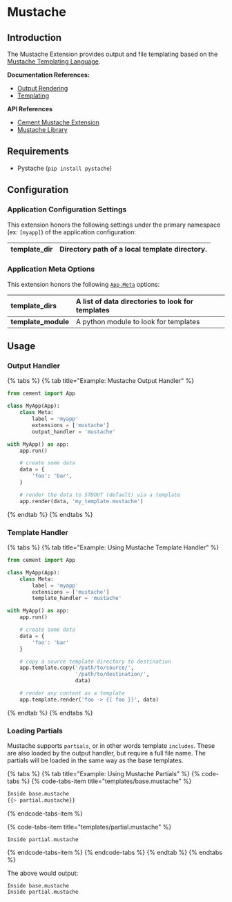 # Mustache

## Introduction

The Mustache Extension provides output and file templating based on the [Mustache Templating Language](http://mustache.github.com/).

**Documentation References:**

* [Output Rendering](../core-foundation/output-rendering.md)
* [Templating](../core-foundation/templating.md)

**API References**

* [Cement Mustache Extension](https://cement.readthedocs.io/en/2.99/api/ext/ext_mustache/)
* [Mustache Library](http://mustache.github.io/)

## Requirements

* Pystache \(`pip install pystache`\)

## Configuration

### **Application Configuration Settings**

This extension honors the following settings under the primary namespace \(ex: `[myapp]`\) of the application configuration:

| **template\_dir** | Directory path of a local template directory. |
| :--- | :--- |


### **Application Meta Options**

This extension honors the following [`App.Meta`](http://cement.readthedocs.io/en/2.99/api/core/foundation/?highlight=app.meta#cement.core.foundation.App.Meta) options:

| **template\_dirs** | A list of data directories to look for templates |
| :--- | :--- |
| **template\_module** | A python module to look for templates |

## Usage

### Output Handler

{% tabs %}
{% tab title="Example: Mustache Output Handler" %}
```python
from cement import App

class MyApp(App):
    class Meta:
        label = 'myapp'
        extensions = ['mustache']
        output_handler = 'mustache'

with MyApp() as app:
    app.run()

    # create some data
    data = {
        'foo': 'bar',
    }

    # render the data to STDOUT (default) via a template
    app.render(data, 'my_template.mustache')
```
{% endtab %}
{% endtabs %}

### **Template Handler**

{% tabs %}
{% tab title="Example: Using Mustache Template Handler" %}
```python
from cement import App

class MyApp(App):
    class Meta:
        label = 'myapp'
        extensions = ['mustache']
        template_handler = 'mustache'

with MyApp() as app:
    app.run()

    # create some data
    data = {
        'foo': 'bar'
    }

    # copy a source template directory to destination
    app.template.copy('/path/to/source/', 
                      '/path/to/destination/', 
                      data)

    # render any content as a template
    app.template.render('foo -> {{ foo }}', data)
```
{% endtab %}
{% endtabs %}

### Loading Partials

Mustache supports `partials`, or in other words template `includes`. These are also loaded by the output handler, but require a full file name. The partials will be loaded in the same way as the base templates.

{% tabs %}
{% tab title="Example: Using Mustache Partials" %}
{% code-tabs %}
{% code-tabs-item title="templates/base.mustache" %}
```python
Inside base.mustache
{{> partial.mustache}}
```
{% endcode-tabs-item %}

{% code-tabs-item title="templates/partial.mustache" %}
```
Inside partial.mustache
```
{% endcode-tabs-item %}
{% endcode-tabs %}
{% endtab %}
{% endtabs %}

The above would output:

```text
Inside base.mustache
Inside partial.mustache
```

